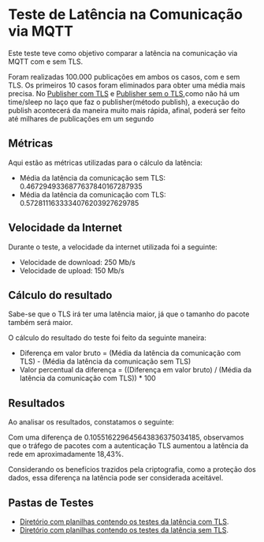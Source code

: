 # Teste de Latência na Comunicação via MQTT

Este teste teve como objetivo comparar a latência na comunicação via MQTT com e sem TLS.

Foram realizadas 100.000 publicações em ambos os casos, com e sem TLS. Os primeiros 10 casos foram eliminados para obter uma média mais precisa. No [Publisher com TLS](publisher_tls.py) e [Publisher sem o TLS](publisher_without_tls.py),como não há um time/sleep no laço que faz o publisher(método publish), a execução do publish acontecerá da maneira muito mais rápida, afinal, poderá ser feito até milhares de publicações em um segundo

## Métricas

Aqui estão as métricas utilizadas para o cálculo da latência:

- Média da latência da comunicação sem TLS: 0.4672949336877637840167287935
- Média da latência da comunicação com TLS: 0.5728111633334076203927629785

## Velocidade da Internet

Durante o teste, a velocidade da internet utilizada foi a seguinte:

- Velocidade de download: 250 Mb/s
- Velocidade de upload: 150 Mb/s


## Cálculo do resultado

Sabe-se que o TLS irá ter uma latência maior, já que o tamanho do pacote também será maior.

O cálculo do resultado do teste foi feito da seguinte maneira: 

- Diferença em valor bruto = (Média da latência da comunicação com TLS) - (Média da latência da comunicação sem TLS)
- Valor percentual da diferença = ((Diferença em valor bruto) / (Média da latência da comunicação com TLS)) * 100

## Resultados

Ao analisar os resultados, constatamos o seguinte:

Com uma diferença de 0.105516229645643836375034185, observamos que o tráfego de pacotes com a autenticação TLS aumentou a latência da rede em aproximadamente 18,43%.

Considerando os benefícios trazidos pela criptografia, como a proteção dos dados, essa diferença na latência pode ser considerada aceitável.
## Pastas de Testes

- [Diretório com planilhas contendo os testes da latência com TLS](./csv_with_tls).
- [Diretório com planilhas contendo os testes da latência sem TLS](./csv_without_tls).

